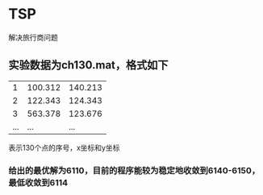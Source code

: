 # TSP
解决旅行商问题

## 实验数据为ch130.mat，格式如下
|  |  |  |
| ------ | ------ | ------ |
| 1 | 100.312 | 140.213 |
| 2 | 122.343 | 124.343 |
| 3 | 563.378 | 123.676 |
| ... | ... | ... |


表示130个点的序号，x坐标和y坐标

### 给出的最优解为6110，目前的程序能较为稳定地收敛到6140-6150，最低收敛到6114
